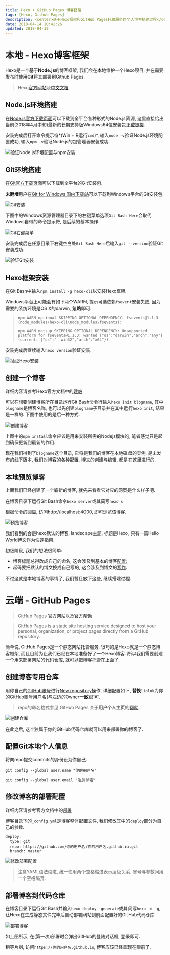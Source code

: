 ```yaml
---
title: Hexo + GitHub Pages 博客搭建
tags: [Hexo, Github Pages]
description: <center>基于Hexo框架和GitHub Pages托管服务的个人博客搭建过程</center>
date: 2018-04-14 10:41:26
updated: 2018-04-19
---
```

# 本地 - Hexo博客框架

Hexo是一个基于**Node.js**的博客框架, 我们会在本地维护一个Hexo项目, 并在需要发布时使用**Git**将其部署到Github Pages.

> Hexo[官方网站](https://hexo.io/zh-cn/)及[中文文档](https://hexo.io/zh-cn/docs/)

## Node.js环境搭建

在[Node.js官方下载页面](https://nodejs.org/en/download/)可以下载到全平台各种形式的Node.js资源, 这里直接给出当前(2018年4月中旬)最新的长期支持版Windows64位安装包[下载链接](https://nodejs.org/dist/v8.11.1/node-v8.11.1-x64.msi).

安装完成后打开命令提示符*(Win + R运行`cmd`)*, 输入`node -v`验证Node.js环境配置成功, 输入`npm -v`验证Node.js的包管理器安装成功.

![验证Node.js环境配置与npm安装](验证Node.js环境配置与npm安装.png "验证Node.js及npm安装")

## Git环境搭建

在[Git官方下载页面](https://git-scm.com/downloads)可以下载到全平台的Git安装包.

**未翻墙**用户在[Git for Windows 国内下载站](https://github.com/waylau/git-for-win)可以下载到Windows平台的Git安装包.

![Git安装](Git安装.png "Git安装")

下图中的Windows资源管理器目录下的右键菜单选项`Git Bash Here`会取代Windows自带的命令提示符, 是后续的基本操作.

![Git右键菜单](Git右键菜单.png "Git右键菜单")

安装完成后在任意目录下右键空白处`Git Bash Here`后输入`git --version`验证Git安装成功.

![验证Git安装](验证Git安装.png "验证Git安装")

## Hexo框架安装

在Git Bash中输入`npm install -g hexo-cli`以安装Hexo框架.

Windows平台上可能会有如下两个WARN, 提示可选依赖`fsevent`安装失败, 因为需要的系统环境是OS X的darwin, **忽略**即可.

> `npm WARN optional SKIPPING OPTIONAL DEPENDENCY: fsevents@1.1.3 (node_modules\hexo-cli\node_modules\fsevents):`
>
> `npm WARN notsup SKIPPING OPTIONAL DEPENDENCY: Unsupported platform for fsevents@1.1.3: wanted {"os":"darwin","arch":"any"} (current: {"os":"  win32","arch":"x64"})`

安装完成后继续输入`hexo version`验证安装.

![验证Hexo安装](验证Hexo安装.png "验证Hexo安装")

## 创建一个博客

详细内容请参考Hexo官方文档中的[建站](https://hexo.io/zh-cn/docs/setup.html)

可以在想要创建博客所在目录运行Git Bash命令行输入`hexo init blogname`, 其中`blogname`是博客名称, 也可以先创建`blogname`子目录并在其中运行`hexo init`, 结果是一样的. 下图中使用的是后一种方式.

![创建博客](创建博客.png "创建博客")

上图中的`npm install`命令应该是用来安装所需的Nodejs模块的, 笔者感觉只是起到确保更新到最新的作用.

现在我们得到了`blogname`这个目录, 它将是我们的博客在本地磁盘的实例, 是未发布的线下版本, 我们对博客的各种配置, 博文的创建与编辑, 都是在这里进行的.

## 本地预览博客

上面我们已经创建了一个崭新的博客, 就先来看看它对应的网页是什么样子吧. 

在博客目录下运行Git Bash命令`hexo server`或其简写`hexo s`

根据命令的回显, 访问http://localhost:4000, 即可浏览该博客.

![预览博客](预览博客.png "预览博客")

我们看到的会是hexo默认的博客, landscape主题, 标题是Hexo, 只有一篇Hello World博文作为快速指南.

初级阶段, 我们的想法很简单:

- 博客标题总得改成自己的命名, 这会涉及到基本的博客[配置](https://hexo.io/zh-cn/docs/configuration.html);
- 起码要把默认的博文换成自己写的, 这会涉及到博文的[写作](https://hexo.io/zh-cn/docs/writing.html).

不过这就是本地博客的事情了, 我们暂且放下这些, 继续搭建过程.

# 云端 - GitHub Pages

> GitHub Pages [官方网站](https://pages.github.com)以及[官方帮助](https://help.github.com/categories/github-pages-basics/)
>

> GitHub Pages is a static site hosting service designed to host your personal, organization, or project pages directly from a GitHub repository.

简单说, GitHub Pages是一个静态网站托管服务. 很巧的是Hexo就是一个静态博客框架, 而且目前为止我们已经在本地准备好了一个Hexo博客. 所以我们需要创建一个用来部署网站的代码仓库, 就可以把博客托管在上面了.

## 创建博客专用仓库

用你自己的[GitHub账号](https://github.com/join)进行[New repository](https://github.com/new)操作, 详细配置如下, **替换**`liolok`为你的GitHub账号用户名(与左边的Owner**一致**)即可.

> repo的命名格式参见 GitHub Pages 关于**用户个人主页**的[帮助](https://help.github.com/articles/user-organization-and-project-pages/#user-and-organization-pages-sites).

![创建仓库](创建仓库.png "创建仓库")

在此之后, 这个独属于你的GitHub代码仓库就可以用来部署你的博客了.

## 配置Git本地个人信息

将向repo提交commits的身份设为你自己.

`git config --global user.name "你的用户名"`

`git config --global user.email "注册邮箱"`

## 修改博客的部署配置

详细内容请参考官方文档中的[部署](https://hexo.io/zh-cn/docs/deployment.html)

博客目录下的`_config.yml`是博客整体配置文件, 我们修改其中的`deploy`部分为自己的参数.

```YML
deploy:
  type: git
  repo: https://github.com/你的用户名/你的用户名.github.io.git
  branch: master
```

![修改部署配置](修改部署配置.png "修改部署配置")

> 注意YAML语法缩进, 统一使用两个空格缩进表示层级关系, 冒号与参数间用一个空格隔开.

## 部署博客到代码仓库

在博客目录下运行Git Bash并输入`hexo deploy -generate`或其简写`hexo -d -g`, 让Hexo在生成静态文件完毕后自动部署网站到前面配置好的GitHub代码仓库.

![部署博客](部署博客.png "部署博客")

如上图所示, 在(第一次)部署时会弹出GitHub的登陆对话框, 登录即可.

稍等片刻, 访问`https://你的用户名.github.io`, 博客应该已经呈现在眼前了.